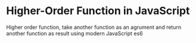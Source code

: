 # Higher-Order Function in JavaScript
 Higher order function, take another function as an agrument and return another function as result using modern JavaScript es6
